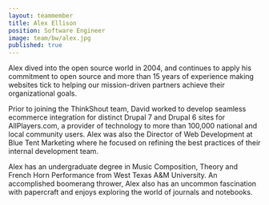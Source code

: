 ```yaml
---
layout: teammember
title: Alex Ellison
position: Software Engineer
image: team/bw/alex.jpg
published: true
---
```

Alex dived into the open source world in 2004, and continues to apply his commitment to open source and more than 15 years of experience making websites tick to helping our mission-driven partners achieve their organizational goals.

Prior to joining the ThinkShout team, David worked to develop seamless ecommerce integration for distinct Drupal 7 and Drupal 6 sites for AllPlayers.com, a provider of technology to more than 100,000 national and local community users. Alex was also the Director of Web Development at Blue Tent Marketing where he focused on refining the best practices of their internal development team.

Alex has an undergraduate degree in Music Composition, Theory and French Horn Performance from West Texas A&M University. An accomplished boomerang thrower, Alex also has an uncommon fascination with papercraft and enjoys exploring the world of journals and notebooks.